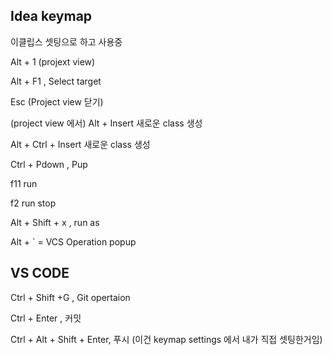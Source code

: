 ## Idea keymap

이클립스 셋팅으로 하고 사용중

Alt + 1 (projext view)

Alt + F1 , Select target

Esc (Project view 닫기)

(project view 에서) Alt + Insert 새로운 class 생성

Alt + Ctrl + Insert 새로운 class 생성

Ctrl + Pdown , Pup





f11 run 

f2 run stop

Alt + Shift + x  , run as

Alt + ` = VCS Operation popup



## VS CODE

Ctrl + Shift +G  , Git opertaion 

Ctrl + Enter , 커밋

Ctrl + Alt + Shift + Enter, 푸시 (이건 keymap settings 에서 내가 직접 셋팅한거임)